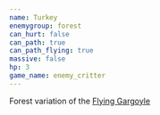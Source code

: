 ```yaml
---
name: Turkey
enemygroup: forest
can_hurt: false
can_path: true
can_path_flying: true
massive: false
hp: 3
game_name: enemy_critter
---
```


Forest variation of the [Flying Gargoyle](#enemy-gargoyle-flying)

